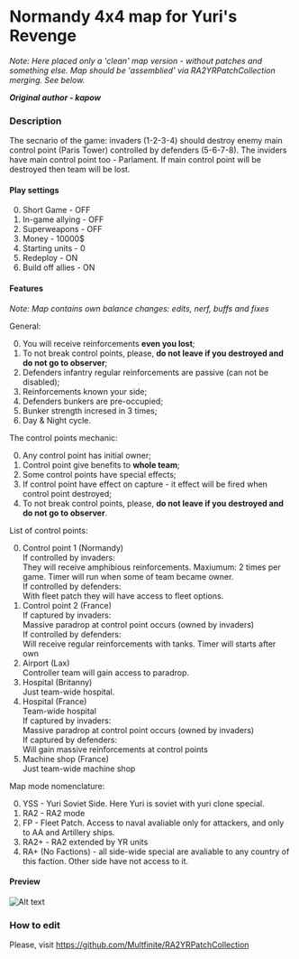 # Normandy 4x4 map for Yuri's Revenge

*Note: Here placed only a 'clean' map version - without patches and something else. Map should be 'assemblied' via RA2YRPatchCollection merging. See below.*

***Original author - kapow***

### Description

The secnario of the game: invaders (1-2-3-4) should destroy enemy main control point (Paris Tower) controlled by defenders (5-6-7-8).
The inviders have main control point too - Parlament.
If main control point will be destroyed then team will be lost.

#### Play settings

0. Short Game - OFF
1. In-game allying - OFF
2. Superweapons - OFF
3. Money - 10000$
4. Starting units - 0
5. Redeploy - ON
6. Build off allies - ON

#### Features

*Note: Map contains own balance changes: edits, nerf, buffs and fixes*

General:

0. You will receive reinforcements **even you lost**;
1. To not break control points, please, **do not leave if you destroyed and do not go to observer**;
2. Defenders infantry regular reinforcements are passive (can not be disabled);
3. Reinforcements known your side;
4. Defenders bunkers are pre-occupied;
5. Bunker strength incresed in 3 times;
6. Day & Night cycle.

The control points mechanic:

0. Any control point has initial owner;
1. Control point give benefits to **whole team**;
2. Some control points have special effects;
3. If control point have effect on capture - it effect will be fired when control point destroyed;
4. To not break control points, please, **do not leave if you destroyed and do not go to observer**.

List of control points:

0. Control point 1 (Normandy)\
   If controlled by invaders:\
     They will receive amphibious reinforcements. Maxiumum: 2 times per game. Timer will run when some of team became owner.\
   If controlled by defenders:\
     With fleet patch they will have access to fleet options.
2. Control point 2 (France)\
   If captured by invaders:\
    Massive paradrop at control point occurs (owned by invaders)\
   If controlled by defenders:\
     Will receive regular reinforcements with tanks. Timer will starts after own
4. Airport (Lax)\
   Controller team will gain access to paradrop.
6. Hospital (Britanny)\
   Just team-wide hospital.
8. Hospital (France)\
   Team-wide hospital\
   If captured by invaders:\
     Massive paradrop at control point occurs (owned by invaders)\
   If captured by defenders:\
     Will gain massive reinforcements at control points
10. Machine shop (France)\
    Just team-wide machine shop

Map mode nomenclature:

0. YSS - Yuri Soviet Side. Here Yuri is soviet with yuri clone special.
1. RA2 - RA2 mode
2. FP - Fleet Patch. Access to naval avaliable only for attackers, and only to AA and Artillery ships.
3. RA2+ - RA2 extended by YR units
4. RA+ (No Factions) - all side-wide special are avaliable to any country of this faction. Other side have not access to it.

#### Preview

![Alt text](Preview.png?raw=true "Map preview (Rendered)")

### How to edit

Please, visit https://github.com/Multfinite/RA2YRPatchCollection
